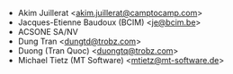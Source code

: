 - Akim Juillerat \<akim.juillerat@camptocamp.com\>
- Jacques-Etienne Baudoux (BCIM) \<je@bcim.be\>
- ACSONE SA/NV
- Dung Tran \<dungtd@trobz.com\>
- Duong (Tran Quoc) \<duongtq@trobz.com\>
- Michael Tietz (MT Software) \<mtietz@mt-software.de\>
